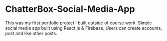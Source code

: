 # ChatterBox-Social-Media-App
This was my first portfolio project I built outside of course work. Simple social media app built using React.js &amp; Firebase. Users can create accounts, post and like other posts.
